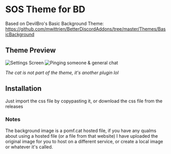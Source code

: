 # SOS Theme for BD

Based on DevilBro's Basic Background Theme: https://github.com/mwittrien/BetterDiscordAddons/tree/master/Themes/BasicBackground

## Theme Preview
![Settings Screen](https://a.pomf.cat/garbqk.PNG)
![Pinging someone & general chat](https://a.pomf.cat/rltogw.PNG)

*The cat is not part of the theme, it's another plugin lol*

## Installation
Just import the css file by copypasting it, or download the css file from the releases

### Notes
The background image is a pomf.cat hosted file, if you have any qualms about using a hosted file (or a file from that website) I have uploaded the original image for you to host on a different service, or create a local image or whatever it's called.
